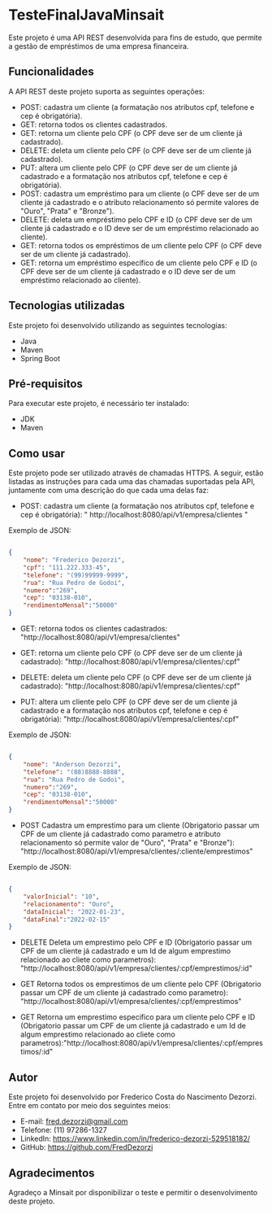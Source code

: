 # TesteFinalJavaMinsait
Este projeto é uma API REST desenvolvida para fins de estudo, que permite a gestão de empréstimos de uma empresa financeira.

## Funcionalidades
A API REST deste projeto suporta as seguintes operações:

- POST: cadastra um cliente (a formatação nos atributos cpf, telefone e cep é obrigatória).
- GET: retorna todos os clientes cadastrados.
- GET: retorna um cliente pelo CPF (o CPF deve ser de um cliente já cadastrado).
- DELETE: deleta um cliente pelo CPF (o CPF deve ser de um cliente já cadastrado).
- PUT: altera um cliente pelo CPF (o CPF deve ser de um cliente já cadastrado e a formatação nos atributos cpf, telefone e cep é obrigatória).
- POST: cadastra um empréstimo para um cliente (o CPF deve ser de um cliente já cadastrado e o atributo relacionamento só permite valores de "Ouro", "Prata" e "Bronze").
- DELETE: deleta um empréstimo pelo CPF e ID (o CPF deve ser de um cliente já cadastrado e o ID deve ser de um empréstimo relacionado ao cliente).
- GET: retorna todos os empréstimos de um cliente pelo CPF (o CPF deve ser de um cliente já cadastrado).
- GET: retorna um empréstimo específico de um cliente pelo CPF e ID (o CPF deve ser de um cliente já cadastrado e o ID deve ser de um empréstimo relacionado ao cliente).

## Tecnologias utilizadas
Este projeto foi desenvolvido utilizando as seguintes tecnologias:

- Java
- Maven
- Spring Boot

## Pré-requisitos
Para executar este projeto, é necessário ter instalado:

- JDK
- Maven

## Como usar
Este projeto pode ser utilizado através de chamadas HTTPS. A seguir, estão listadas as instruções para cada uma das chamadas suportadas pela API, juntamente com uma descrição do que cada uma delas faz:

- POST: cadastra um cliente (a formatação nos atributos cpf, telefone e cep é obrigatória): " http://localhost:8080/api/v1/empresa/clientes "

Exemplo de JSON:
```json  

{
	"nome": "Frederico Dezorzi",
	"cpf": "111.222.333-45",
	"telefone": "(99)99999-9999",
	"rua": "Rua Pedro de Godoi",
	"numero":"269",
	"cep": "03138-010",
	"rendimentoMensal":"50000"
}

```
- GET: retorna todos os clientes cadastrados: "http://localhost:8080/api/v1/empresa/clientes"

- GET: retorna um cliente pelo CPF (o CPF deve ser de um cliente já cadastrado): "http://localhost:8080/api/v1/empresa/clientes/:cpf"

- DELETE: deleta um cliente pelo CPF (o CPF deve ser de um cliente já cadastrado): "http://localhost:8080/api/v1/empresa/clientes/:cpf"

- PUT: altera um cliente pelo CPF (o CPF deve ser de um cliente já cadastrado e a formatação nos atributos cpf, telefone e cep é obrigatória): "http://localhost:8080/api/v1/empresa/clientes/:cpf"

Exemplo de JSON:
```json  

{
	"nome": "Anderson Dezorzi",
	"telefone": "(88)8888-8888",
	"rua": "Rua Pedro de Godoi",
	"numero":"269",
	"cep": "03138-010",
	"rendimentoMensal":"50000"
}

```
- POST Cadastra um emprestimo para um cliente (Obrigatorio passar um CPF de um cliente já cadastrado como parametro e atributo relacionamento só permite valor de "Ouro", "Prata" e "Bronze"): "http://localhost:8080/api/v1/empresa/clientes/:cliente/emprestimos"

Exemplo de JSON:
```json  

{
	"valorInicial": "10",
	"relacionamento": "Ouro",
	"dataInicial": "2022-01-23",
	"dataFinal":"2022-02-15"
}

```
- DELETE Deleta um emprestimo pelo CPF e ID (Obrigatorio passar um CPF de um cliente já cadastrado e um Id de algum emprestimo relacionado ao cliete como parametros): "http://localhost:8080/api/v1/empresa/clientes/:cpf/emprestimos/:id"

- GET Retorna todos os emprestimos de um cliente pelo CPF (Obrigatorio passar um CPF de um cliente já cadastrado como parametro): "http://localhost:8080/api/v1/empresa/clientes/:cpf/emprestimos"
	
- GET Retorna um emprestimo especifico para um cliente pelo CPF e ID (Obrigatorio passar um CPF de um cliente já cadastrado e um Id de algum emprestimo relacionado ao cliete como parametros):"http://localhost:8080/api/v1/empresa/clientes/:cpf/emprestimos/:id"

## Autor
Este projeto foi desenvolvido por Frederico Costa do Nascimento Dezorzi. Entre em contato por meio dos seguintes meios:

- E-mail: fred.dezorzi@gmail.com
- Telefone: (11) 97286-1327
- LinkedIn: https://www.linkedin.com/in/frederico-dezorzi-529518182/
- GitHub: https://github.com/FredDezorzi
## Agradecimentos
Agradeço a Minsait por disponibilizar o teste e permitir o desenvolvimento deste projeto.



